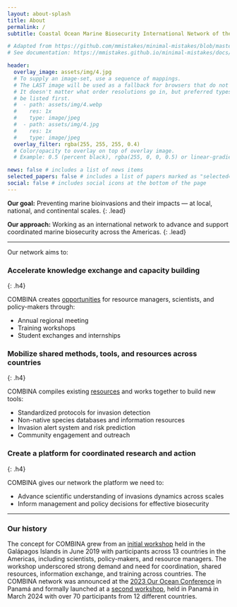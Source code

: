 ```yaml
---
layout: about-splash
title: About
permalink: /
subtitle: Coastal Ocean Marine Biosecurity International Network of the Americas

# Adapted from https://github.com/mmistakes/minimal-mistakes/blob/master/_includes/page__hero.html
# See documentation: https://mmistakes.github.io/minimal-mistakes/docs/layouts/#header-overlay

header:
  overlay_image: assets/img/4.jpg
  # To supply an image-set, use a sequence of mappings. 
  # The LAST image will be used as a fallback for browsers that do not support CSS image-set.
  # It doesn't matter what order resolutions go in, but preferred types should
  # be listed first.
  #  - path: assets/img/4.webp
  #    res: 1x
  #    type: image/jpeg
  #  - path: assets/img/4.jpg
  #    res: 1x
  #    type: image/jpeg
  overlay_filter: rgba(255, 255, 255, 0.4) 
  # Color/opacity to overlay on top of overlay image. 
  # Example: 0.5 (percent black), rgba(255, 0, 0, 0.5) or linear-gradient.

news: false # includes a list of news items
selected_papers: false # includes a list of papers marked as "selected={true}"
social: false # includes social icons at the bottom of the page
---
```


**Our goal:** Preventing marine bioinvasions and their impacts — at local, national, and continental scales.
{: .lead}

**Our approach:** Working as an international network to advance and support coordinated marine biosecurity across the Americas.
{: .lead}

---

Our network aims to:

<!-- prettier-ignore-start -->
### Accelerate knowledge exchange and capacity building
{: .h4}
<!-- prettier-ignore-end -->

COMBINA creates [opportunities](/opportunities) for resource managers, scientists, and policy-makers through:

- Annual regional meeting
- Training workshops
- Student exchanges and internships

<!-- prettier-ignore-start -->
### Mobilize shared methods, tools, and resources across countries
{: .h4}
<!-- prettier-ignore-end -->

COMBINA compiles existing [resources](/resources) and works together to build new tools:

- Standardized protocols for invasion detection
- Non-native species databases and information resources
- Invasion alert system and risk prediction
- Community engagement and outreach

<!-- prettier-ignore-start -->
### Create a platform for coordinated research and action
{: .h4}
<!-- prettier-ignore-end -->

COMBINA gives our network the platform we need to:

- Advance scientific understanding of invasions dynamics across scales
- Inform management and policy decisions for effective biosecurity

---

### Our history

The concept for COMBINA grew from an [initial workshop](/assets/pdf/Informe-Final_Galapagos-2019-Invasions-Workshop.pdf) held in the Galápagos Islands in June 2019 with participants across 13 countries in the Americas, including scientists, policy-makers, and resource managers. The workshop underscored strong demand and need for coordination, shared resources, information exchange, and training across countries. The COMBINA network was announced at the [2023 Our Ocean Conference](http://ouroceanpanama2023.gob.pa/) in Panamá and formally launched at a [second workshop](https://stri.si.edu/story/combina), held in Panamá in March 2024 with over 70 participants from 12 different countries.
